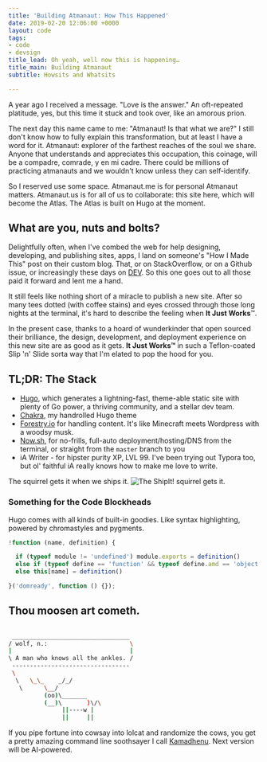 ```yaml
---
title: 'Building Atmanaut: How This Happened'
date: 2019-02-20 12:06:00 +0000
layout: code
tags:
- code
- devsign
title_lead: Oh yeah, well now this is happening…
title_main: Building Atmanaut
subtitle: Howsits and Whatsits

---
```

A year ago I received a message. "Love is the answer." An oft-repeated platitude, yes, but this time it stuck and took over, like an amorous prion.

The next day this name came to me: "Atmanaut! Is that what we are?" I still don't know how to fully explain this transformation, but at least I have a word for it. Atmanaut: explorer of the farthest reaches of the soul we share. Anyone that understands and appreciates this occupation, this coinage, will be a compadre, comrade, y en mi cadre. There could be millions of practicing atmanauts and we wouldn't know unless they can self-identify.

So I reserved use some space. Atmanaut.me is for personal Atmanaut matters.  Atmanaut.us is for all of us to collaborate: this site here, which will become the Atlas. The Atlas is built on Hugo at the moment.

## What are you, nuts and bolts?

Delightfully often, when I've combed the web for help designing, developing, and publishing sites, apps, I land on someone's "How I Made This" post on their custom blog. That, or on StackOverflow, or on a Github issue, or increasingly these days on [DEV](dev.to). So this one goes out to all those paid it forward and lent me a hand.

It still feels like nothing short of a miracle to publish a new site. After so many tees dotted (with coffee stains) and eyes crossed through those long nights at the terminal, it's hard to describe the feeling when **It Just Works**™.

In the present case, thanks to a hoard of wunderkinder that open sourced their brilliance, the design, development, and deployment experience on this new site are as good as it gets. **It Just Works™** in such a Teflon-coated Slip 'n' Slide sorta way that I'm elated to pop the hood for you.

## TL;DR: The Stack

* [Hugo](https://gohugo.io/about/ "Hugo"), which generates a lightning-fast, theme-able static site with plenty of Go power, a thriving community, and a stellar dev team.
* [Chakra](https://github.com/krry/chakra-hugo-theme/ "Chakra Hugo Theme"), my handrolled Hugo theme
* [Forestry.io](https://forestry.io) for handling content. It's like Minecraft meets Wordpress with a woodsy musk.
* [Now.sh](https://zeit.co/now), for no-frills, full-auto deployment/hosting/DNS from the terminal, or straight from the `master` branch to you
* iA Writer - for hipster purity XP, LVL 99. I've been trying out Typora too, but ol' faithful iA really knows how to make me love to write.

The squirrel gets it when we ships it.
![The ShipIt! squirrel gets it.](/img/ship-it-squirrel.jpg)

### Something for the Code Blockheads

Hugo comes with all kinds of built-in goodies. Like syntax highlighting, powered by chromastyles and pygments.

``` js
!function (name, definition) {

  if (typeof module != 'undefined') module.exports = definition()
  else if (typeof define == 'function' && typeof define.amd == 'object') define(definition)
  else this[name] = definition()

}('domready', function () {});
```

## Thou moosen art cometh.

``` sh

 _________________________________
/ wolf, n.:                       \
|                                 |
\ A man who knows all the ankles. /
 ---------------------------------
 \
  \   \_\_    _/_/
   \      \__/
          (oo)\_______
          (__)\       )\/\
               ||----w |
               ||     ||
```

If you pipe fortune into cowsay into lolcat and randomize the cows, you get a pretty amazing command line soothsayer I call [Kamadhenu](https://github.com/krry/kamadhenu). Next version will be AI-powered.